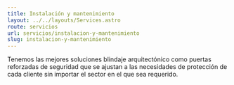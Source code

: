 ```yaml
---
title: Instalación y mantenimiento
layout: ../../layouts/Services.astro
route: servicios
url: servicios/instalacion-y-mantenimiento
slug: instalacion-y-mantenimiento
---
```


Tenemos las mejores soluciones blindaje arquitectónico como puertas reforzadas de seguridad que se ajustan a las necesidades de protección de cada cliente sin importar el sector en el que sea requerido.
